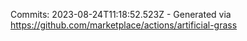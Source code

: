 Commits: 2023-08-24T11:18:52.523Z - Generated via https://github.com/marketplace/actions/artificial-grass
<br>
